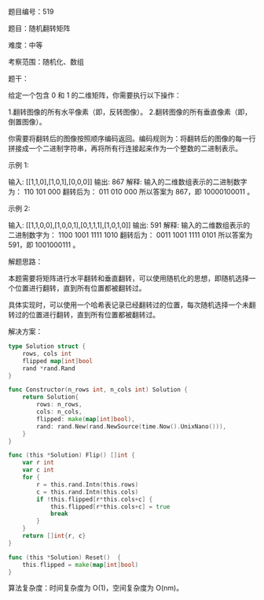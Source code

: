题目编号：519

题目：随机翻转矩阵

难度：中等

考察范围：随机化、数组

题干：

给定一个包含 0 和 1 的二维矩阵，你需要执行以下操作：

1.翻转图像的所有水平像素（即，反转图像）。
2.翻转图像的所有垂直像素（即，倒置图像）。

你需要将翻转后的图像按照顺序编码返回。编码规则为：将翻转后的图像的每一行拼接成一个二进制字符串，再将所有行连接起来作为一个整数的二进制表示。

示例 1:

输入: [[1,1,0],[1,0,1],[0,0,0]]
输出: 867
解释: 输入的二维数组表示的二进制数字为：
110
101
000
翻转后为：
011
010
000
所以答案为 867，即 10000100011 。

示例 2:

输入: [[1,1,0,0],[1,0,0,1],[0,1,1,1],[1,0,1,0]]
输出: 591
解释: 输入的二维数组表示的二进制数字为：
1100
1001
1111
1010
翻转后为：
0011
1001
1111
0101
所以答案为 591，即 1001000111 。

解题思路：

本题需要将矩阵进行水平翻转和垂直翻转，可以使用随机化的思想，即随机选择一个位置进行翻转，直到所有位置都被翻转过。

具体实现时，可以使用一个哈希表记录已经翻转过的位置，每次随机选择一个未翻转过的位置进行翻转，直到所有位置都被翻转过。

解决方案：

```go
type Solution struct {
    rows, cols int
    flipped map[int]bool
    rand *rand.Rand
}

func Constructor(n_rows int, n_cols int) Solution {
    return Solution{
        rows: n_rows,
        cols: n_cols,
        flipped: make(map[int]bool),
        rand: rand.New(rand.NewSource(time.Now().UnixNano())),
    }
}

func (this *Solution) Flip() []int {
    var r int
    var c int
    for {
        r = this.rand.Intn(this.rows)
        c = this.rand.Intn(this.cols)
        if !this.flipped[r*this.cols+c] {
            this.flipped[r*this.cols+c] = true
            break
        }
    }
    return []int{r, c}
}

func (this *Solution) Reset()  {
    this.flipped = make(map[int]bool)
}
```

算法复杂度：时间复杂度为 O(1)，空间复杂度为 O(nm)。
